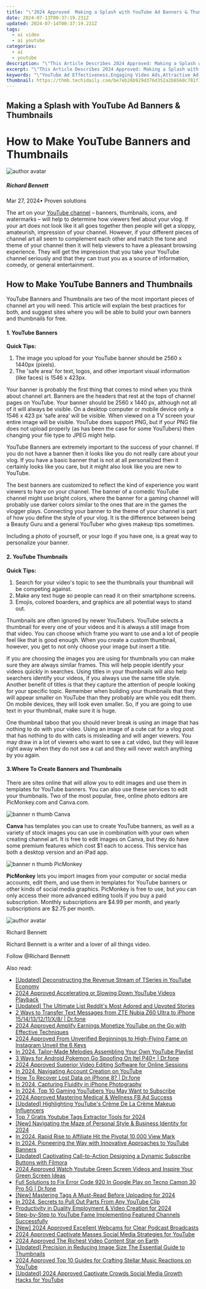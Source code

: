 ```yaml
---
title: "\"2024 Approved  Making a Splash with YouTube Ad Banners & Thumbnails\""
date: 2024-07-13T00:37:19.231Z
updated: 2024-07-14T00:37:19.231Z
tags:
  - ai video
  - ai youtube
categories:
  - ai
  - youtube
description: "\"This Article Describes 2024 Approved: Making a Splash with YouTube Ad Banners & Thumbnails\""
excerpt: "\"This Article Describes 2024 Approved: Making a Splash with YouTube Ad Banners & Thumbnails\""
keywords: "\"YouTube Ad Effectiveness,Engaging Video Ads,Attractive Ad Banners,Compelling Ad Thumbnails,High-Impact Ad Design,Striking Ad Visuals,Click-Driven YouTube Ads\""
thumbnail: https://thmb.techidaily.com/be7eb26b929d376d352a2b6560c781f129b853a9868bdf923c96ee4b76c8aaef.jpg
---
```


## Making a Splash with YouTube Ad Banners & Thumbnails

# How to Make YouTube Banners and Thumbnails

![author avatar](https://images.wondershare.com/filmora/article-images/richard-bennett.jpg)

##### Richard Bennett

 Mar 27, 2024• Proven solutions

The art on your [YouTube channel](https://tools.techidaily.com/wondershare/filmora/download/) – banners, thumbnails, icons, and watermarks – will help to determine how viewers feel about your vlog. If your art does not look like it all goes together then people will get a sloppy, amateurish, impression of your channel. However, if your different pieces of channel art all seem to complement each other and match the tone and theme of your channel then it will help viewers to have a pleasant browsing experience. They will get the impression that you take your YouTube channel seriously and that they can trust you as a source of information, comedy, or general entertainment.

## How to Make YouTube Banners and Thumbnails

YouTube Banners and Thumbnails are two of the most important pieces of channel art you will need. This article will explain the best practices for both, and suggest sites where you will be able to build your own banners and thumbnails for free.

#### 1\. YouTube Banners

**Quick Tips:**

1. The image you upload for your YouTube banner should be 2560 x 1440px (pixels).
2. The 'safe area' for text, logos, and other important visual information (like faces) is 1546 x 423px.

Your banner is probably the first thing that comes to mind when you think about channel art. Banners are the headers that rest at the tops of channel pages on YouTube. Your banner should be 2560 x 1440 px, although not all of it will always be visible. On a desktop computer or mobile device only a 1546 x 423 px ‘safe area’ will be visible. When viewed on a TV screen your entire image will be visible. YouTube does support PNG, but if your PNG file does not upload properly (as has been the case for some YouTubers) then changing your file type to JPEG might help.

YouTube Banners are extremely important to the success of your channel. If you do not have a banner then it looks like you do not really care about your vlog. If you have a basic banner that is not at all personalized then it certainly looks like you care, but it might also look like you are new to YouTube.

The best banners are customized to reflect the kind of experience you want viewers to have on your channel. The banner of a comedic YouTube channel might use bright colors, where the banner for a gaming channel will probably use darker colors similar to the ones that are in the games the vlogger plays. Connecting your banner to the theme of your channel is part of how you define the style of your vlog. It is the difference between being a Beauty Guru and a general YouTuber who gives makeup tips sometimes.

Including a photo of yourself, or your logo if you have one, is a great way to personalize your banner.

#### 2\. YouTube Thumbnails

**Quick Tips:**

1. Search for your video's topic to see the thumbnails your thumbnail will be competing against.
2. Make any text huge so people can read it on their smartphone screens.
3. Emojis, colored boarders, and graphics are all potential ways to stand out.

Thumbnails are often ignored by newer YouTubers. YouTube selects a thumbnail for every one of your videos and it is always a still image from that video. You can choose which frame you want to use and a lot of people feel like that is good enough. When you create a custom thumbnail, however, you get to not only choose your image but insert a title.

If you are choosing the images you are using for thumbnails you can make sure they are always similar frames. This will help people identify your videos quickly in searches. Using titles in your thumbnails will also help searchers identify your videos, if you always use the same title style. Another benefit of titles is that they capture the attention of people looking for your specific topic. Remember when building your thumbnails that they will appear smaller on YouTube than they probably are while you edit them. On mobile devices, they will look even smaller. So, if you are going to use text in your thumbnail, make sure it is huge.

One thumbnail taboo that you should never break is using an image that has nothing to do with your video. Using an image of a cute cat for a vlog post that has nothing to do with cats is misleading and will anger viewers. You may draw in a lot of viewers who want to see a cat video, but they will leave right away when they do not see a cat and they will never watch anything by you again.

#### 3.Where To Create Banners and Thumbnails

There are sites online that will allow you to edit images and use them in templates for YouTube banners. You can also use these services to edit your thumbnails. Two of the most popular, free, online photo editors are PicMonkey.com and Canva.com.

![banner n thumb Canva](https://images.wondershare.com/filmora/article-images/banner-n-thumb-Canva.JPG)

**Canva** has templates you can use to create YouTube banners, as well as a variety of stock images you can use in combination with your own when creating channel art. It is free to edit images on Canva, but they do have some premium features which cost $1 each to access. This service has both a desktop version and an iPad app.

![banner n thumb PicMonkey](https://images.wondershare.com/filmora/article-images/banner-n-thumb-PicMonkey.JPG)

**PicMonkey** lets you import images from your computer or social media accounts, edit them, and use them in templates for YouTube banners or other kinds of social media graphics. PicMonkey is free to use, but you can only access their more advanced editing tools if you buy a paid subscription. Monthly subscriptions are $4.99 per month, and yearly subscriptions are $2.75 per month.

![author avatar](https://images.wondershare.com/filmora/article-images/richard-bennett.jpg)

Richard Bennett

Richard Bennett is a writer and a lover of all things video.

Follow @Richard Bennett


<ins class="adsbygoogle"
     style="display:block"
     data-ad-format="autorelaxed"
     data-ad-client="ca-pub-7571918770474297"
     data-ad-slot="1223367746"></ins>



<ins class="adsbygoogle"
     style="display:block"
     data-ad-client="ca-pub-7571918770474297"
     data-ad-slot="8358498916"
     data-ad-format="auto"
     data-full-width-responsive="true"></ins>



<span class="atpl-alsoreadstyle">Also read:</span>
<div><ul>
<li><a href="https://youtube-zero.techidaily.com/ed-deconstructing-the-revenue-stream-of-tseries-in-youtube-economy/"><u>[Updated] Deconstructing the Revenue Stream of TSeries in YouTube Economy</u></a></li>
<li><a href="https://youtube-zero.techidaily.com/approved-accelerating-or-slowing-down-youtube-videos-playback/"><u>2024 Approved  Accelerating or Slowing Down YouTube Videos Playback</u></a></li>
<li><a href="https://some-tips.techidaily.com/updated-the-ultimate-list-reddits-most-adored-and-upvoted-stories/"><u>[Updated] The Ultimate List  Reddit's Most Adored and Upvoted Stories</u></a></li>
<li><a href="https://blog-min.techidaily.com/2-ways-to-transfer-text-messages-from-zte-nubia-z60-ultra-to-iphone-1514131211x8-drfone-by-drfone-transfer-from-android-transfer-from-android/"><u>2 Ways to Transfer Text Messages from ZTE Nubia Z60 Ultra to iPhone 15/14/13/12/11/X/8/ | Dr.fone</u></a></li>
<li><a href="https://youtube-zero.techidaily.com/approved-amplify-earnings-monetize-youtube-on-the-go-with-effective-techniques/"><u>2024 Approved  Amplify Earnings  Monetize YouTube on the Go with Effective Techniques</u></a></li>
<li><a href="https://instagram-videos.techidaily.com/2024-approved-from-unverified-beginnings-to-high-flying-fame-on-instagram-unveil-the-6-keys/"><u>2024 Approved  From Unverified Beginnings to High-Flying Fame on Instagram  Unveil the 6 Keys</u></a></li>
<li><a href="https://youtube-zero.techidaily.com/24-tailor-made-melodies-assembling-your-own-youtube-playlist/"><u>In 2024, Tailor-Made Melodies  Assembling Your Own YouTube Playlist</u></a></li>
<li><a href="https://android-pokemon-go.techidaily.com/3-ways-for-android-pokemon-go-spoofing-on-itel-p40plus-drfone-by-drfone-virtual-android/"><u>3 Ways for Android Pokemon Go Spoofing On Itel P40+ | Dr.fone</u></a></li>
<li><a href="https://desktop-recording.techidaily.com/2024-approved-superior-video-editing-software-for-online-sessions/"><u>2024 Approved  Superior Video Editing Software for Online Sessions</u></a></li>
<li><a href="https://youtube-zero.techidaily.com/24-navigating-account-creation-on-youtube/"><u>In 2024, Navigating Account Creation on YouTube</u></a></li>
<li><a href="https://blog-min.techidaily.com/how-to-recover-lost-data-on-iphone-8-drfone-by-drfone-ios-data-recovery-ios-data-recovery/"><u>How To Recover Lost Data on iPhone 8? | Dr.fone</u></a></li>
<li><a href="https://vp-tips.techidaily.com/in-2024-capturing-fluidity-in-iphone-photography/"><u>In 2024, Capturing Fluidity in iPhone Photography</u></a></li>
<li><a href="https://youtube-zero.techidaily.com/24-top-10-gaming-youtubers-you-may-want-to-subscribe/"><u>In 2024, Top 10 Gaming YouTubers You May Want to Subscribe</u></a></li>
<li><a href="https://some-skills.techidaily.com/2024-approved-mastering-medical-and-wellness-fb-ad-success/"><u>2024 Approved  Mastering Medical & Wellness FB Ad Success</u></a></li>
<li><a href="https://youtube-zero.techidaily.com/ed-highlighting-youtubes-creme-de-la-creme-makeup-influencers/"><u>[Updated] Highlighting YouTube's Crème De La Crème Makeup Influencers</u></a></li>
<li><a href="https://facebook-video-footage.techidaily.com/top-7-gratis-youtube-tags-extractor-tools-for-2024/"><u>Top 7 Gratis Youtube Tags Extractor Tools for 2024</u></a></li>
<li><a href="https://youtube-zero.techidaily.com/avigating-the-maze-of-personal-style-and-business-identity-for-2024/"><u>[New] Navigating the Maze of Personal Style & Business Identity for 2024</u></a></li>
<li><a href="https://youtube-zero.techidaily.com/24-rapid-rise-to-affiliate-hit-the-pivotal-10000-view-mark/"><u>In 2024, Rapid Rise to Affiliate  Hit the Pivotal 10,000 View Mark</u></a></li>
<li><a href="https://youtube-stream.techidaily.com/in-2024-pioneering-the-way-with-innovative-approaches-to-youtube-banners/"><u>In 2024, Pioneering the Way with Innovative Approaches to YouTube Banners</u></a></li>
<li><a href="https://youtube-zero.techidaily.com/ed-captivating-call-to-action-designing-a-dynamic-subscribe-buttons-with-filmora/"><u>[Updated] Captivating Call-to-Action  Designing a Dynamic Subscribe Buttons with Filmora</u></a></li>
<li><a href="https://youtube-zero.techidaily.com/approved-watch-youtube-green-screen-videos-and-inspire-your-green-screen-ideas/"><u>2024 Approved  Watch Youtube Green Screen Videos and Inspire Your Green Screen Ideas</u></a></li>
<li><a href="https://howto.techidaily.com/full-solutions-to-fix-error-code-920-in-google-play-on-tecno-camon-30-pro-5g-drfone-by-drfone-fix-android-problems-fix-android-problems/"><u>Full Solutions to Fix Error Code 920 In Google Play on Tecno Camon 30 Pro 5G | Dr.fone</u></a></li>
<li><a href="https://youtube-zero.techidaily.com/astering-tags-a-must-read-before-uploading-for-2024/"><u>[New] Mastering Tags  A Must-Read Before Uploading for 2024</u></a></li>
<li><a href="https://youtube-zero.techidaily.com/24-secrets-to-pull-out-parts-from-any-youtube-clip/"><u>In 2024, Secrets to Pull Out Parts From Any YouTube Clip</u></a></li>
<li><a href="https://youtube-zero.techidaily.com/ctivity-in-duality-employment-and-video-creation-for-2024/"><u>Productivity in Duality  Employment & Video Creation for 2024</u></a></li>
<li><a href="https://youtube-zero.techidaily.com/by-step-to-youtube-fame-implementing-featured-channels-successfully/"><u>Step-by-Step to YouTube Fame  Implementing Featured Channels Successfully</u></a></li>
<li><a href="https://fox-helps.techidaily.com/new-2024-approved-excellent-webcams-for-clear-podcast-broadcasts/"><u>[New] 2024 Approved  Excellent Webcams for Clear Podcast Broadcasts</u></a></li>
<li><a href="https://youtube-zero.techidaily.com/approved-captivate-masses-social-media-strategies-for-youtube/"><u>2024 Approved  Captivate Masses  Social Media Strategies for YouTube</u></a></li>
<li><a href="https://youtube-zero.techidaily.com/approved-the-richest-video-content-star-on-earth/"><u>2024 Approved  The Richest Video Content Star on Earth</u></a></li>
<li><a href="https://vimeo-videos.techidaily.com/updated-precision-in-reducing-image-size-the-essential-guide-to-thumbnails/"><u>[Updated] Precision in Reducing Image Size  The Essential Guide to Thumbnails</u></a></li>
<li><a href="https://youtube-zero.techidaily.com/approved-top-10-guides-for-crafting-stellar-music-reactions-on-youtube/"><u>2024 Approved  Top 10 Guides for Crafting Stellar Music Reactions on YouTube</u></a></li>
<li><a href="https://youtube-zero.techidaily.com/ed-2024-approved-captivate-crowds-social-media-growth-hacks-for-youtube/"><u>[Updated] 2024 Approved  Captivate Crowds  Social Media Growth Hacks for YouTube</u></a></li>
</ul></div>
